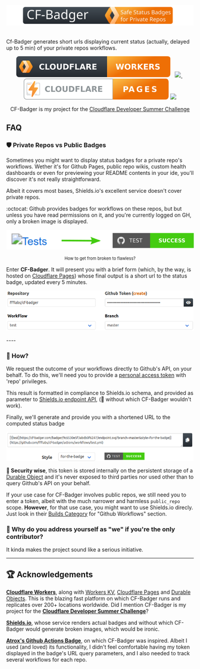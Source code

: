 
&nbsp; &nbsp;&nbsp; &nbsp;&nbsp; &nbsp;![Logo](docs/images/cf-badger-extended-title-round-corners.svg)&nbsp; &nbsp;&nbsp; &nbsp;&nbsp; &nbsp;

Cf-Badger generates short urls displaying current status (actually, delayed up to 5 min) of your private repos workflows. 
 
<p align="center" style="text-align:center">
<a href="https://workers.cloudflare.com/">
<img src="docs/images/cf-workers-badge.svg"></a>
&nbsp; 
<a href="https://github.com/ffflabs/cf-badger/actions/workflows/tests.yml">
<img src="https://cf-badger.com/badger/9c6530e5f3abdb0f6247/endpoint.svg?branch=master&style=for-the-badge">
</a>&nbsp; 
<a href="https://pages.cloudflare.com/">
<img src="docs/images/cf-pages-badge.svg"></a>
<img src="https://img.shields.io/static/v1?label=Made%20With&message=TypeScript&color=f0f0f0&labelColor=3974c0&style=for-the-badge&logo=typescript&logoColor=white&messageColor=3974c0">

<div align="center" style="text-align:center">CF-Badger is my project for the <a href="https://challenge.developers.cloudflare.com/">Cloudflare Developer Summer Challenge</a></div>

</p> 

## FAQ

### :shield: Private Repos vs Public Badges

Sometimes you might want to display status badges for a private repo's workflows. Wether it's for Github Pages, public repo wikis, custom health dashboards or even for previewing your README contents in your ide, you'll discover it's not really straightforward.

Albeit it covers most bases, Shields.io's excellent service doesn't cover private repos. 

:octocat: Github provides badges for workflows on these repos, but but unless you have read permissions on it, and you're currently logged on GH, only a broken image is displayed. 

<p align="center" style="text-align:center">


<img src="docs/images/before_and_after200.svg">

<div align="center" style="font-size:0.8em;text-align:center">How to get from broken to flawless?</div>

</p>

Enter **CF-Badger**. It will present you with a brief form (which, by the way, is hosted on [Cloudflare Pages](https://pages.cloudflare.com)) whose final output is a short url to the status badge, updated every 5 minutes.



<p align="center">


<img src="docs/images/screenshot.png">

</p>
----

### 🎯 How?

 We request the outcome of your workflows directly to Github's API, on your behalf. To do this, we'll need you to provide a [personal access token](https://github.com/settings/tokens/new?scopes=repo&description=cf-badger.com) with 'repo' privileges.  


This result is formatted in compliance to Shields.io schema, and provided as parameter to [Shields.io endpoint API](https://shields.io/endpoint), (🙌 without which CF-Badger wouldn't work). 

Finally, we'll generate and provide you with a shortened URL to the computed status badge

<p align="center">


<img src="docs/images/markdown.png">

</p>

**🔐 Security wise**, this token is stored internally on the persistent storage of a [Durable Object](https://blog.cloudflare.com/introducing-workers-durable-objects/) and it's never exposed to third parties nor used other than to query Github's API on your behalf. 

If your use case for CF-Badger involves public repos, we still need you to enter a token, albeit with the much narrower and harmless `public_repo` scope. **However**, for that use case, you might want to use Shields.io direcly. Just look in their [Builds Category](https://shields.io/category/build) for "Github Workflows" section.


### 🤷 Why do you address yourself as "we" if you're the only contributor? 


It kinda makes the project sound like a serious initiative. 

--------------
## 🏆 Acknowledgements 

**[Cloudflare Workers](https://www.cloudflare.com/products/workers)**, along with [Workers KV](https://www.cloudflare.com/products/workers-kv/), [Cloudflare Pages](https://pages.cloudflare.com/) and [Durable Objects](https://blog.cloudflare.com/introducing-workers-durable-objects/). This is the blazing fast platform on which CF-Badger runs and replicates over 200+ locations worldwide. Did I mention CF-Badger is my project for the **[Cloudflare Developer Summer Challenge](https://challenge.developers.cloudflare.com/)**?

**[Shields.io](https://shields.io)**, whose service renders actual badges and without which CF-Badger would generate broken images, which would be ironic.

**[Atrox's Github Actions Badge](https://actions-badge.atrox.dev/)**, on which CF-Badger was inspired. Albeit I used (and loved) its functionality, I didn't feel comfortable having my token displayed in the badge's URL query parameters, and I also needed to track several workflows for each repo.